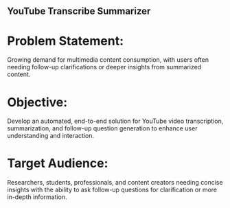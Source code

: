 ## YouTube Transcribe Summarizer
# Problem Statement:
Growing demand for multimedia content consumption, with users often needing follow-up clarifications or deeper insights from summarized content.
# Objective:
Develop an automated, end-to-end solution for YouTube video transcription, summarization, and follow-up question generation to enhance user understanding and interaction.
# Target Audience:
Researchers, students, professionals, and content creators needing concise insights with the ability to ask follow-up questions for clarification or more in-depth information.

